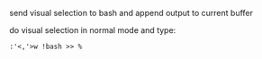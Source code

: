 send visual selection to bash and append output to current buffer

do visual selection in normal mode and type:

`:'<,'>w !bash >> %`
